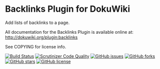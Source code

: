 # Backlinks Plugin for DokuWiki

Add lists of backlinks to a page.

All documentation for the Backlinks Plugin is available online at: http://dokuwiki.org/plugin:backlinks

See COPYING for license info.

[![Build Status](https://travis-ci.org/mprins/dokuwiki-plugin-backlinks.svg?branch=master)](https://travis-ci.org/mprins/dokuwiki-plugin-backlinks)
[![Scrutinizer Code Quality](https://scrutinizer-ci.com/g/mprins/dokuwiki-plugin-backlinks/badges/quality-score.png?b=master)](https://scrutinizer-ci.com/g/mprins/dokuwiki-plugin-backlinks/?branch=master)
[![GitHub issues](https://img.shields.io/github/issues/mprins/dokuwiki-plugin-backlinks.svg)](https://github.com/mprins/dokuwiki-plugin-backlinks/issues)
[![GitHub forks](https://img.shields.io/github/forks/mprins/dokuwiki-plugin-backlinks.svg)](https://github.com/mprins/dokuwiki-plugin-backlinks/network)
[![GitHub stars](https://img.shields.io/github/stars/mprins/dokuwiki-plugin-backlinks.svg)](https://github.com/mprins/dokuwiki-plugin-backlinks/stargazers)
[![GitHub license](https://img.shields.io/badge/license-GPLv2-blue.svg)](https://raw.githubusercontent.com/mprins/dokuwiki-plugin-backlinks/master/COPYING)
